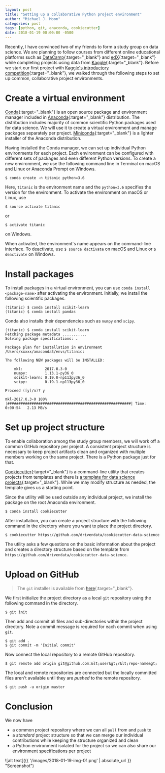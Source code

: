 ```yaml
---
layout: post
title: "Setting up a collaborative Python project environment"
author: "Michael J. Moon"
categories: post
tags: [python, git, anaconda, cookiecutter]
date: 2018-01-19 00:00:00 -0500
---
```


Recently, I have convinced two of my friends to form a study group on data science. We are planning to follow courses from different online educational platforms such as [DataCamp][1]{:target="_blank"} and [edX][2]{:target="_blank"} while completing projects using data from [Kaggle][3]{:target="_blank"}. Before we start our first project with [Kaggle's introductory competition][4]{:target="_blank"}, we walked through the following steps to set up common, collaborative project environments.

# Create a virtual environment

[Conda][5]{:target="_blank"} is an open source package and environment manager included in [Anaconda][6]{:target="_blank"} distribution. The distribution includes majority of common scientific Python packages used for data science. We will use it to create a virtual environment and manage packages separately per project. [Miniconda][7]{:target="_blank"} is a lighter installer of the Anaconda distribution.

Having installed the Conda manager, we can set up individual Python environments for each project. Each environment can be configured with different sets of packages and even different Python versions. To create a new environment, we use the following command line in Terminal on macOS and Linux or Anaconda Prompt on Windows.

```shell
$ conda create -n titanic python=3.6
```

Here, `titanic` is the environment name and the `python=3.6` specifies the version for the environment. To activate the environment on macOS or Linux, use

```shell
$ source activate titanic
```

or

```shell
$ activate titanic
```

on Windows.

When activated, the environment's name appears on the command-line interface. To deactivate, use `$ source dactivate` on macOS and Linux or `$ deactivate` on Windows.

# Install packages

To install packages in a virtual environment, you can use `conda install <package-name>` after activating the environment. Initially, we install the following scientific packages.

```shell
(titanic) $ conda install scikit-learn
(titanic) $ conda install pandas
```

Conda also installs their dependencies such as `numpy` and `scipy`.

```shell
(titanic) $ conda install scikit-learn
Fetching package metadata ...........
Solving package specifications: .

Package plan for installation in environment /Users/xxxxx/anaconda3/envs/titanic:

The following NEW packages will be INSTALLED:

    mkl:          2017.0.3-0        
    numpy:        1.13.1-py36_0     
    scikit-learn: 0.19.0-np113py36_0
    scipy:        0.19.1-np113py36_0

Proceed ([y]/n)? y

mkl-2017.0.3-0 100% |########################################################| Time: 0:00:54   2.13 MB/s
```

# Set up project structure

To enable collaboration among the study group members, we will work off a common GitHub repository per project. A consistent project structure is necessary to keep project artifacts clean and organized with multiple members working on the same project. There is a Python package just for that.

[Cookiecutter][8]{:target="_blank"} is a command-line utility that creates projects from templates and there is [a template for data science projects][9]{:target="_blank"}. While we may modify structure as needed, the template gives us a starting point.

Since the utility will be used outside any individual project, we install the package on the root Anaconda environment.

```shell
$ conda install cookiecutter
```

After installation, you can create a project structure with the following command in the directory where you want to place the project directory.

```shell
$ cookiecutter https://github.com/drivendata/cookiecutter-data-science
```

The utility asks a few questions on the basic information about the project and creates a directory structure based on the template from `https://github.com/drivendata/cookiecutter-data-science`.

# Upload on GitHub

> The `git` installer is available from [here][10]{:target="_blank"}.

We first initialize the project directory as a local `git` repository using the following command in the directory.

```shell
$ git init
```

Then add and commit all files and sub-directories within the project directory. Note a commit message is required for each commit when using `git`.

```shell
$ git add .
$ git commit -m 'Initial commit'
```

Now connect the local repository to a remote GitHub repository.

```shell
$ git remote add origin git@github.com:&lt;user&gt;/&lt;repo-name&gt;
```

The local and remote repositories are connected but the locally committed files aren't available until they are *pushed* to the remote repository.

```shell
$ git push -u origin master
```

# Conclusion

We now have

*   a common project repository where we can all `pull` from and `push` to
*   a *standard* project structure so that we can merge our individual contributions while keeping the structure organized and clean
*   a Python environment isolated for the project so we can also share our environment specifications per project

![alt text]({{ '/images/2018-01-19-img-01.png' | absolute_url }} "Screenshot")


 [1]: https://www.datacamp.com/
 [2]: https://www.edx.org/
 [3]: https://www.kaggle.com/
 [4]: https://www.kaggle.com/c/titanic
 [5]: https://conda.io/docs
 [6]: https://www.anaconda.com/download/
 [7]: https://conda.io/miniconda.html
 [8]: https://cookiecutter.readthedocs.io/en/latest/
 [9]: http://drivendata.github.io/cookiecutter-data-science/
 [10]: https://git-scm.com/downloads
